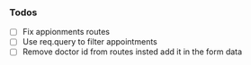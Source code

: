 ### Todos

-   [ ] Fix appionments routes
-   [ ] Use req.query to filter appointments
-   [ ] Remove doctor id from routes insted add it in the form data
